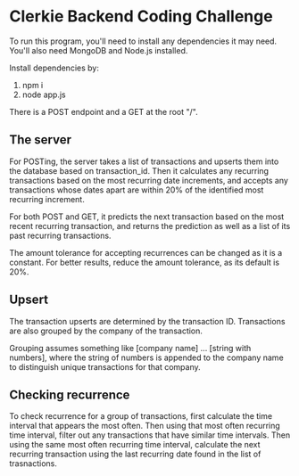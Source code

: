 # Clerkie Backend Coding Challenge

To run this program, you'll need to install any dependencies it may need.
You'll also need MongoDB and Node.js installed.

Install dependencies by:
1. npm i
2. node app.js

There is a POST endpoint and a GET at the root "/".

## The server
For POSTing, the server takes a list of transactions and upserts them into the database based on transaction_id.
Then it calculates any recurring transactions based on the most recurring date increments, and accepts any transactions
whose dates apart are within 20% of the identified most recurring increment.

For both POST and GET, it predicts the next transaction based on the most recent recurring transaction, and returns the prediction
as well as a list of its past recurring transactions.

The amount tolerance for accepting recurrences can be changed as it is a constant. For better results, reduce the amount tolerance, as its default is 20%.

## Upsert
The transaction upserts are determined by the transaction ID.
Transactions are also grouped by the company of the transaction.

Grouping assumes something like [company name] ... [string with numbers], where the string of numbers is appended to the company name to distinguish unique transactions for that company.

## Checking recurrence
To check recurrence for a group of transactions, first calculate the time interval that appears the most often.
Then using that most often recurring time interval, filter out any transactions that have similar time intervals.
Then using the same most often recurring time interval, calculate the next recurring transaction using the last recurring date found in the list of trasnactions.
